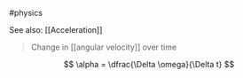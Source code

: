 #physics 

See also: [[Acceleration]]

> Change in [[angular velocity]] over time

$$ \alpha = \dfrac{\Delta \omega}{\Delta t} $$